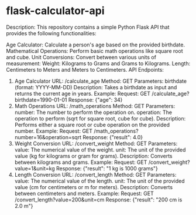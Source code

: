 # flask-calculator-api
Description:
This repository contains a simple Python Flask API that provides the following functionalities:

Age Calculator: Calculate a person's age based on the provided birthdate.
Mathematical Operations: Perform basic math operations like square root and cube.
Unit Conversions: Convert between various units of measurement:
Weight: Kilograms to Grams and Grams to Kilograms.
Length: Centimeters to Meters and Meters to Centimeters.
API Endpoints:
1. Age Calculator
URL: /calculate_age
Method: GET
Parameters:
birthdate (format: YYYY-MM-DD)
Description: Takes a birthdate as input and returns the current age in years.
Example:
Request: GET /calculate_age?birthdate=1990-01-01
Response: {"age": 34}
2. Math Operations
URL: /math_operations
Method: GET
Parameters:
number: The number to perform the operation on.
operation: The operation to perform (sqrt for square root, cube for cube).
Description: Performs either a square root or cube operation on the provided number.
Example:
Request: GET /math_operations?number=16&operation=sqrt
Response: {"result": 4.0}
3. Weight Conversion
URL: /convert_weight
Method: GET
Parameters:
value: The numerical value of the weight.
unit: The unit of the provided value (kg for kilograms or gram for grams).
Description: Converts between kilograms and grams.
Example:
Request: GET /convert_weight?value=1&unit=kg
Response: {"result": "1 kg is 1000 grams"}
4. Length Conversion
URL: /convert_length
Method: GET
Parameters:
value: The numerical value of the length.
unit: The unit of the provided value (cm for centimeters or m for meters).
Description: Converts between centimeters and meters.
Example:
Request: GET /convert_length?value=200&unit=cm
Response: {"result": "200 cm is 2.0 m"}
